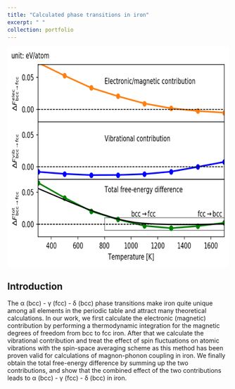 ```yaml
---
title: "Calculated phase transitions in iron"
excerpt: " "
collection: portfolio
---
```


<p align="center">
<img src="/images/free_energy_mag+vib.png" width="800" height="500" >
</p>

## Introduction
The α (bcc) - γ (fcc) - δ (bcc) phase transitions make iron quite unique among all
elements in the periodic table and attract many theoretical calculations. In our work, we first calculate the electronic (magnetic) contribution by performing a thermodynamic integration for the magnetic degrees of freedom from bcc to fcc iron. After that we calculate the vibrational contribution and treat the effect
of spin fluctuations on atomic vibrations with the spin-space averaging scheme as this method has been proven valid for calculations of magnon-phonon coupling
in iron. We finally obtain the total free-energy difference by summing up the two contributions, and show that the combined effect of the two contributions
leads to α (bcc) - γ (fcc) - δ (bcc) in iron.
